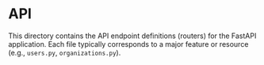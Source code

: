 # API

This directory contains the API endpoint definitions (routers) for the FastAPI application. Each file typically corresponds to a major feature or resource (e.g., `users.py`, `organizations.py`).
